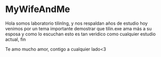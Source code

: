 # MyWifeAndMe
Hola somos laboratorio tilinIng, y nos respaldan años de estudio hoy venimos por un tema importante demostrar que tilin.exe ama más a su esposa
y como lo escuchan esto es tan veridico como cualquier estudio actual, fin

Te amo mucho amor, contigo a cualquier lado<3
